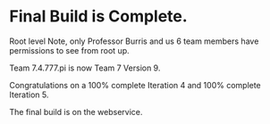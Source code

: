 # Final Build is Complete. 
Root level
Note, only Professor Burris and us 6 team members have permissions to see from root up.



Team 7.4.777.pi is now Team 7 Version 9.

Congratulations on a 100% complete Iteration 4 and 100% complete Iteration 5.

The final build is on the webservice.


